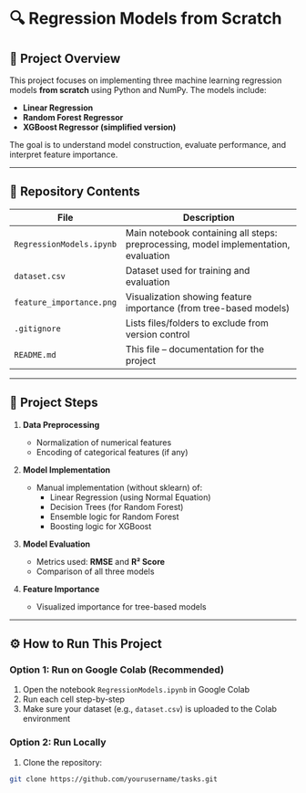 # 🔍 Regression Models from Scratch

## 📌 Project Overview

This project focuses on implementing three machine learning regression models **from scratch** using Python and NumPy. The models include:

- **Linear Regression**
- **Random Forest Regressor**
- **XGBoost Regressor (simplified version)**

The goal is to understand model construction, evaluate performance, and interpret feature importance.

---

## 📁 Repository Contents

| File | Description |
|------|-------------|
| `RegressionModels.ipynb` | Main notebook containing all steps: preprocessing, model implementation, evaluation |
| `dataset.csv` | Dataset used for training and evaluation |
| `feature_importance.png` | Visualization showing feature importance (from tree-based models) |
| `.gitignore` | Lists files/folders to exclude from version control |
| `README.md` | This file – documentation for the project |

---

## 🧪 Project Steps

1. **Data Preprocessing**
   - Normalization of numerical features
   - Encoding of categorical features (if any)

2. **Model Implementation**
   - Manual implementation (without sklearn) of:
     - Linear Regression (using Normal Equation)
     - Decision Trees (for Random Forest)
     - Ensemble logic for Random Forest
     - Boosting logic for XGBoost

3. **Model Evaluation**
   - Metrics used: **RMSE** and **R² Score**
   - Comparison of all three models

4. **Feature Importance**
   - Visualized importance for tree-based models

---

## ⚙️ How to Run This Project

### Option 1: Run on Google Colab (Recommended)
1. Open the notebook `RegressionModels.ipynb` in Google Colab
2. Run each cell step-by-step
3. Make sure your dataset (e.g., `dataset.csv`) is uploaded to the Colab environment

### Option 2: Run Locally
1. Clone the repository:
```bash
git clone https://github.com/yourusername/tasks.git
